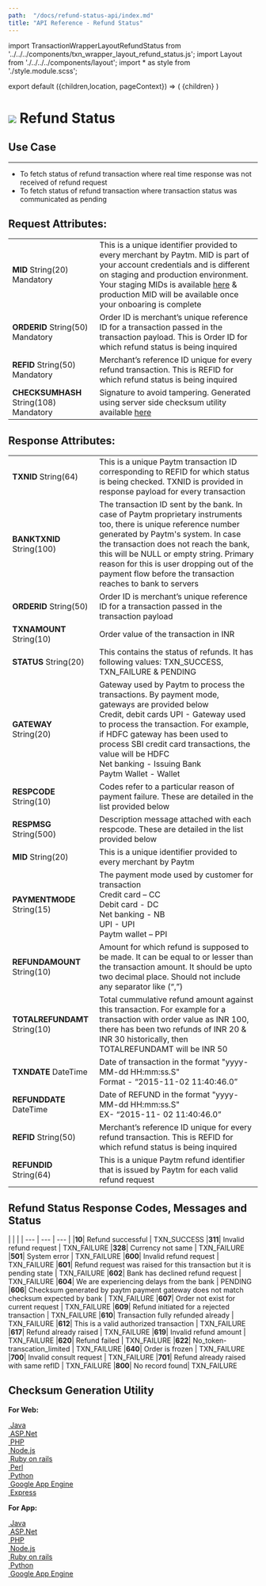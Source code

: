 ```yaml
---
path:  "/docs/refund-status-api/index.md"
title: "API Reference - Refund Status"
---
```



import TransactionWrapperLayoutRefundStatus from '../../../components/txn_wrapper_layout_refund_status.js';
import Layout from './../../../components/layout';
import * as style from './style.module.scss';

export default ({children,location, pageContext}) => (
        <Layout pageContext={pageContext}>
            <TransactionWrapperLayoutRefundStatus checked={false}>
                {children}
            </TransactionWrapperLayoutRefundStatus>
        </Layout>
)

<div>
    <h1 className={`${style.statusHeading}`}>
        <span><img src='/assets/tag-post.svg'/></span> Refund Status</h1>
</div>



## Use Case
---
* To fetch status of refund transaction where real time response was not received of refund request
* To fetch status of refund transaction where transaction status was communicated as pending 

## Request Attributes:

| | |
| --- | --- |
| **MID** String(20) Mandatory| This is a unique identifier provided to every merchant by Paytm. MID is part of your account credentials and is different on staging and production environment. Your staging MIDs is available <a href="https://dashboard.paytm.com/next/apikeys?src=dev" target="_blank">here</a> & production MID will be available once your onboaring is complete
| **ORDERID** String(50) Mandatory| Order ID is merchant’s unique reference ID for a transaction passed in the transaction payload. This is Order ID for which refund status is being inquired
| **REFID** String(50) Mandatory| Merchant’s reference ID unique for every refund transaction. This is REFID for which refund status is being inquired
| **CHECKSUMHASH** String(108) Mandatory| Signature to avoid tampering. Generated using server side checksum utility available  <a href="#code">here</a>

<div className={`${style.space10}`}></div>

## Response Attributes:

| | |
| --- | --- |
| **TXNID** String(64) | This is a unique Paytm transaction ID corresponding to REFID for which status is being checked. TXNID is provided in response payload for every transaction
| **BANKTXNID** String(100) | The transaction ID sent by the bank. In case of Paytm proprietary instruments too, there is unique reference number generated by Paytm's system. In case the transaction does not reach the bank, this will be NULL or empty string. Primary reason for this is user dropping out of the payment flow before the transaction reaches to bank to servers 
| **ORDERID** String(50) | Order ID is merchant’s unique reference ID for a transaction passed in the transaction payload
| **TXNAMOUNT** String(10) | Order value of the transaction in INR
| **STATUS** String(20) | This contains the status of refunds. It has following values: TXN_SUCCESS, TXN_FAILURE & PENDING
| **GATEWAY** String(20) | Gateway used by Paytm to process the transactions. By payment mode, gateways are provided below  <br/>Credit, debit cards  UPI - Gateway used to process the transaction. For example, if HDFC gateway has been used to process SBI credit card transactions, the value will be HDFC<br/>Net banking - Issuing Bank <br/>Paytm Wallet - Wallet
| **RESPCODE** String(10) | Codes refer to a particular reason of payment failure. These are detailed in the list provided below
| **RESPMSG** String(500) | Description message attached with each respcode. These are detailed in the list provided below
| **MID** String(20) | This is a unique identifier provided to every merchant by Paytm
| **PAYMENTMODE** String(15) | The payment mode used by customer for transaction <br/>Credit card  – CC <br/>Debit card  - DC <br/>Net banking  - NB<br/>UPI - UPI <br/>Paytm wallet – PPI 
| **REFUNDAMOUNT** String(10) | Amount for which refund is supposed to be made. It can be equal to or lesser than the transaction amount. It should be upto two decimal place. Should not include any separator like (“,”)
| **TOTALREFUNDAMT** String(10) | Total cummulative refund amount against this transaction. For example for a transaction with order value as INR 100, there has been two refunds of INR 20  & INR 30 historically, then TOTALREFUNDAMT will be INR 50
| **TXNDATE** DateTime | Date of transaction in the format  "yyyy-MM-dd HH:mm:ss.S"<br/>Format - “2015-11-02 11:40:46.0”
| **REFUNDDATE** DateTime | Date of REFUND in the format  "yyyy-MM-dd HH:mm:ss.S"<br/>EX- “2015-11- 02 11:40:46.0”
| **REFID** String(50) | Merchant’s reference ID unique for every refund transaction. This is REFID for which refund status is being inquired
| **REFUNDID** String(64) | This is a unique Paytm refund identifier that is issued by Paytm for each valid refund request


<div className={`${style.space10}`}></div>

## Refund Status Response Codes, Messages and Status

| | |
| --- | --- | --- |
|**10**| Refund successful | TXN_SUCCESS
|**311**| Invalid refund request | TXN_FAILURE
|**328**| Currency not same | TXN_FAILURE
|**501**| System error | TXN_FAILURE
|**600**| Invalid refund request | TXN_FAILURE
|**601**| Refund request was raised for this transaction but it is pending state | TXN_FAILURE
|**602**| Bank has declined refund request | TXN_FAILURE
|**604**| We are experiencing delays from the bank | PENDING
|**606**| Checksum generated by paytm payment gateway does not match checksum expected by bank | TXN_FAILURE
|**607**| Order not exist for current request | TXN_FAILURE
|**609**| Refund initiated for a rejected transaction | TXN_FAILURE
|**610**| Transaction fully refunded already | TXN_FAILURE
|**612**| This is a valid authorized transaction | TXN_FAILURE
|**617**| Refund already raised | TXN_FAILURE
|**619**| Invalid refund amount | TXN_FAILURE
|**620**| Refund failed | TXN_FAILURE
|**622**| No_token-transcation_limited | TXN_FAILURE
|**640**| Order is frozen | TXN_FAILURE
|**700**| Invalid consult request | TXN_FAILURE
|**701**| Refund already raised with same refID | TXN_FAILURE
|**800**| No record found| TXN_FAILURE

## Checksum Generation Utility

**For Web:**

<div className={`${style.ecomPlatform} grid  justify-start`} id="code">
            <div className={`${style.ecomCard}`}>
                <a href='https://github.com/Paytm-Payments/Paytm_Web_Sample_Kit_Java' target="_blank" className={`${style.cardLink} grid justify-between align-center`}>
                    <span className={`grid vertical justify-between align-center`}>
                        <img src='/assets/java.png' alt=''/>
                        <label>Java</label>
                    </span>
                </a>
            </div>
            <div className={`${style.ecomCard}`}>
                <a href='https://github.com/Paytm-Payments/Paytm_Web_Sample_Kit_dotNet' target="_blank" className={`${style.cardLink} grid justify-between align-center`}>
                    <span className={`grid vertical justify-between align-center`}>
                        <img src='/assets/logo-dotnet.png' alt=''/>
                        <label>ASP.Net</label>
                    </span>
                </a>
            </div>
            <div className={`${style.ecomCard}`}>
                <a href='https://github.com/Paytm-Payments/Paytm_Web_Sample_Kit_PHP' target="_blank" className={`${style.cardLink} grid justify-between align-center`}>
                    <span className={`grid vertical justify-between align-center`}>
                        <img src='/assets/logo-php.png' alt=''/>
                        <label>PHP</label>
                    </span>
                </a>
            </div>
            <div className={`${style.ecomCard}`}>
                <a href='https://github.com/Paytm-Payments/Paytm_Web_Sample_Kit_NodeJs' target="_blank" className={`${style.cardLink} grid justify-between align-center`}>
                    <span className={`grid vertical justify-between align-center`}>
                        <img src='/assets/logo-nodejs.png' alt=''/>
                        <label>Node.js</label>
                    </span>
                </a>
            </div>
            <div className={`${style.ecomCard}`}>
                <a href='https://github.com/Paytm-Payments/Paytm_Web_Sample_Kit_Ruby' target="_blank" className={`${style.cardLink} grid justify-between align-center`}>
                    <span className={`grid vertical justify-between align-center`}>
                        <img src='/assets/logo-ruby-on-rails.png' alt=''/>
                        <label>Ruby on rails</label>
                    </span>
                </a>
            </div>
            <div className={`${style.ecomCard}`}>
                <a href='https://github.com/Paytm-Payments/Paytm_Web_Sample_Kit_Perl' target="_blank" className={`${style.cardLink} grid justify-between align-center`}>
                    <span className={`grid vertical justify-between align-center`}>
                        <img src='/assets/logo-perl.png' alt=''/>
                        <label>Perl</label>
                    </span>
                </a>
            </div>
            <div className={`${style.ecomCard}`}>
                <a href='https://github.com/Paytm-Payments/Paytm_Web_Sample_Kit_Python' target="_blank" className={`${style.cardLink} grid justify-between align-center`}>
                    <span className={`grid vertical justify-between align-center`}>
                        <img src='/assets/logo-python.png' alt=''/>
                        <label>Python</label>
                    </span>
                </a>
            </div>
            <div className={`${style.ecomCard}`}>
                <a href='https://github.com/Paytm-Payments/Paytm_Google_App_Engine_Kit' target="_blank" className={`${style.cardLink} grid justify-between align-center`}>
                    <span className={`grid vertical justify-between align-center`}>
                        <img src='/assets/logo-google-app-engine.png' alt=''/>
                        <label>Google App Engine</label>
                    </span>
                </a>
            </div>
            <div className={`${style.ecomCard}`}>
                <a href='https://github.com/Paytm-Payments/Paytm_Web_Sample_Kit_NodeJs_Express_Project  ' target="_blank" className={`${style.cardLink} grid justify-between align-center`}>
                    <span className={`grid vertical justify-between align-center`}>
                        <img src='/assets/logo-express.png' alt=''/>
                        <label>Express</label>
                    </span>
                </a>
            </div>
</div>


**For App:**

<div className={`${style.ecomPlatform} grid justify-start`}>
            <div className={`${style.ecomCard}`}>
                <a href='https://github.com/Paytm-Payments/Paytm_App_Checksum_Kit_JAVA' target="_blank" className={`${style.cardLink} grid justify-between align-center`}>
                    <span className={`grid vertical justify-between align-center`}>
                        <img src='/assets/java.png' alt=''/>
                        <label>Java</label>
                    </span>
                </a>
            </div>
            <div className={`${style.ecomCard}`}>
                <a href='https://github.com/Paytm-Payments/Paytm_App_Checksum_Kit_DotNet' target="_blank" className={`${style.cardLink} grid justify-between align-center`}>
                    <span className={`grid vertical justify-between align-center`}>
                        <img src='/assets/logo-dotnet.png' alt=''/>
                        <label>ASP.Net</label>
                    </span>
                </a>
            </div>
            <div className={`${style.ecomCard}`}>
                <a href='https://github.com/Paytm-Payments/Paytm_App_Checksum_Kit_PHP' target="_blank" className={`${style.cardLink} grid justify-between align-center`}>
                    <span className={`grid vertical justify-between align-center`}>
                        <img src='/assets/logo-php.png' alt=''/>
                        <label>PHP</label>
                    </span>
                </a>
            </div>
            <div className={`${style.ecomCard}`}>
                <a href='https://github.com/Paytm-Payments/Paytm_App_Checksum_Kit_NodeJs' target="_blank" className={`${style.cardLink} grid justify-between align-center`}>
                    <span className={`grid vertical justify-between align-center`}>
                        <img src='/assets/logo-nodejs.png' alt=''/>
                        <label>Node.js</label>
                    </span>
                </a>
            </div>
            <div className={`${style.ecomCard}`}>
                <a href='https://github.com/Paytm-Payments/Paytm_App_Checksum_Kit_Ruby' target="_blank" className={`${style.cardLink} grid justify-between align-center`}>
                    <span className={`grid vertical justify-between align-center`}>
                        <img src='/assets/logo-ruby-on-rails.png' alt=''/>
                        <label>Ruby on rails</label>
                    </span>
                </a>
            </div>
            <div className={`${style.ecomCard}`}>
                <a href='https://github.com/Paytm-Payments/Paytm_App_Checksum_Kit_Python' target="_blank" className={`${style.cardLink} grid justify-between align-center`}>
                    <span className={`grid vertical justify-between align-center`}>
                        <img src='/assets/logo-python.png' alt=''/>
                        <label>Python</label>
                    </span>
                </a>
            </div>
            <div className={`${style.ecomCard}`}>
                <a href='https://github.com/Paytm-Payments/Paytm_Google_App_Engine_Kit' target="_blank" className={`${style.cardLink} grid justify-between align-center`}>
                    <span className={`grid vertical justify-between align-center`}>
                        <img src='/assets/logo-google-app-engine.png' alt=''/>
                        <label>Google App Engine</label>
                    </span>
                </a>
            </div>
</div>


